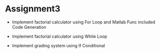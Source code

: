 # Assignment3

* Implement  factorial calculator using For Loop and Matlab Func included Code Generation



* Implement factorial calculator using While Loop



* Implement grading system using If Conditional